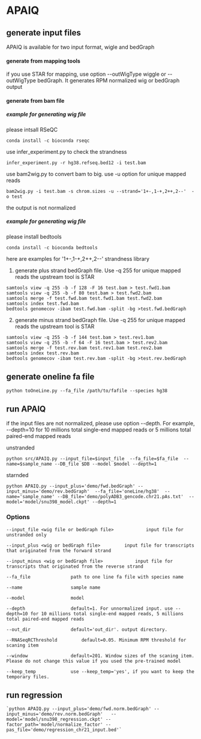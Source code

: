 # APAIQ

## generate input files

APAIQ is available for two input format, wigle and bedGraph

#### generate from mapping tools

if you use STAR for mapping, use option --outWigType wiggle or --outWigType bedGraph. It generates RPM normalized wig or bedGraph output

#### generate from bam file


##### example for generating wig file
please intsall RSeQC

`conda install -c bioconda rseqc`

use infer_experiment.py to check the strandness

`infer_experiment.py -r hg38.refseq.bed12 -i test.bam`

use bam2wig.py to convert bam to big. use -u option for unique mapped reads

`bam2wig.py -i test.bam -s chrom.sizes -u --strand='1+-,1-+,2++,2--'  -o test`

the output is not normalized

##### example for generating wig file
please install bedtools 

`conda install -c bioconda bedtools`

here are examples for '1+-,1-+,2++,2--' strandness library

1. generate plus strand bedGraph file. Use -q 255 for unique mapped reads the upstream tool is STAR
```
samtools view -q 255 -b -f 128 -F 16 test.bam > test.fwd1.bam
samtools view -q 255 -b -f 80 test.bam > test.fwd2.bam
samtools merge -f test.fwd.bam test.fwd1.bam test.fwd2.bam
samtools index test.fwd.bam
bedtools genomecov -ibam test.fwd.bam -split -bg >test.fwd.bedGraph
```
2. generate minus strand bedGraph file. Use -q 255 for unique mapped reads the upstream tool is STAR
```
samtools view -q 255 -b -f 144 test.bam > test.rev1.bam
samtools view -q 255 -b -f 64 -F 16 test.bam > test.rev2.bam
samtools merge -f test.rev.bam test.rev1.bam test.rev2.bam
samtools index test.rev.bam
bedtools genomecov -ibam test.rev.bam -split -bg >test.rev.bedGraph
```

## generate oneline fa file
`python toOneLine.py --fa_file /path/to/fafile --species hg38`

## run APAIQ
if the input files are not normalized, please use option --depth. For example, --depth=10 for 10 millions total single-end mapped reads or  5 millions total paired-end mapped reads

unstranded 

`python src/APAIQ.py --input_file=$input_file  --fa_file=$fa_file  --name=$sample_name --DB_file $DB --model $model --depth=1`

starnded

`python APAIQ.py --input_plus='demo/fwd.bedGraph' --input_minus='demo/rev.bedGraph'  --fa_file='oneLine/hg38'  --name='sample_name' --DB_file='demo/polyADB3_gencode.chr21.pAs.txt'  --model='model/snu398_model.ckpt' --depth=1`



### Options
	--input_file <wig file or bedGraph file>			input file for unstranded only

	--input_plus <wig or bedGraph file>			input file for transcripts that originated from the forward strand

	--input_minus <wig or bedGraph file>			input file for transcripts that originated from the reverse strand

	--fa_file				path to one line fa file with species name

	--name					sample name

	--model					model

	--depth					default=1. For unnormalized input. use --depth=10 for 10 millions total single-end mapped reads, 5 millions total paired-end mapped reads

	--out_dir				default='out_dir'. output directory. 
	
	--RNASeqRCThreshold			default=0.05. Minimum RPM threshold for scaning item

	--window				default=201. Window sizes of the scaning item. Please do not change this value if you used the pre-trained model

	--keep_temp				use --keep_temp='yes', if you want to keep the temporary files.
	

## run regression
	`python APAIQ.py --input_plus='demo/fwd.norm.bedGraph' --input_minus='demo/rev.norm.bedGraph'   --model='model/snu398_regression.ckpt' --factor_path='model/normalize_factor' --pas_file='demo/regression_chr21_input.bed'`

